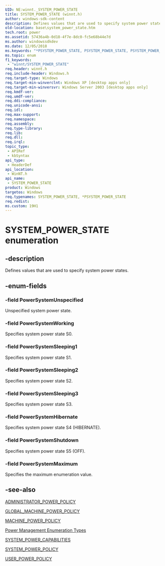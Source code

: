 ```yaml
---
UID: NE:winnt._SYSTEM_POWER_STATE
title: SYSTEM_POWER_STATE (winnt.h)
author: windows-sdk-content
description: Defines values that are used to specify system power states.
old-location: base\system_power_state.htm
tech.root: power
ms.assetid: 57436a4b-0d18-4f7e-8dc0-fc5e68b44e7d
ms.author: windowssdkdev
ms.date: 12/05/2018
ms.keywords: "*PSYSTEM_POWER_STATE, PSYSTEM_POWER_STATE, PSYSTEM_POWER_STATE enumeration pointer, PowerSystemHibernate, PowerSystemMaximum, PowerSystemShutdown, PowerSystemSleeping1, PowerSystemSleeping2, PowerSystemSleeping3, PowerSystemUnspecified, PowerSystemWorking, SYSTEM_POWER_STATE, SYSTEM_POWER_STATE enumeration, _win32_system_power_state, base.system_power_state, winnt/PSYSTEM_POWER_STATE, winnt/PowerSystemHibernate, winnt/PowerSystemMaximum, winnt/PowerSystemShutdown, winnt/PowerSystemSleeping1, winnt/PowerSystemSleeping2, winnt/PowerSystemSleeping3, winnt/PowerSystemUnspecified, winnt/PowerSystemWorking, winnt/SYSTEM_POWER_STATE"
ms.topic: enum
f1_keywords: 
 - "winnt/SYSTEM_POWER_STATE"
req.header: winnt.h
req.include-header: Windows.h
req.target-type: Windows
req.target-min-winverclnt: Windows XP [desktop apps only]
req.target-min-winversvr: Windows Server 2003 [desktop apps only]
req.kmdf-ver: 
req.umdf-ver: 
req.ddi-compliance: 
req.unicode-ansi: 
req.idl: 
req.max-support: 
req.namespace: 
req.assembly: 
req.type-library: 
req.lib: 
req.dll: 
req.irql: 
topic_type:
 - APIRef
 - kbSyntax
api_type:
 - HeaderDef
api_location:
 - WinNT.h
api_name:
 - SYSTEM_POWER_STATE
product: Windows
targetos: Windows
req.typenames: SYSTEM_POWER_STATE, *PSYSTEM_POWER_STATE
req.redist: 
ms.custom: 19H1
---
```


# SYSTEM_POWER_STATE enumeration


## -description


Defines values that are used to specify system power states.


## -enum-fields




### -field PowerSystemUnspecified

Unspecified system power state.


### -field PowerSystemWorking

Specifies system power state S0.


### -field PowerSystemSleeping1

Specifies system power state S1.


### -field PowerSystemSleeping2

Specifies system power state S2.


### -field PowerSystemSleeping3

Specifies system power state S3.


### -field PowerSystemHibernate

Specifies system power state S4 (HIBERNATE).


### -field PowerSystemShutdown

Specifies system power state S5 (OFF).


### -field PowerSystemMaximum

Specifies the maximum enumeration value.


## -see-also




<a href="https://docs.microsoft.com/windows/desktop/api/winnt/ns-winnt-_administrator_power_policy">ADMINISTRATOR_POWER_POLICY</a>



<a href="https://docs.microsoft.com/windows/desktop/api/powrprof/ns-powrprof-_global_machine_power_policy">GLOBAL_MACHINE_POWER_POLICY</a>



<a href="https://docs.microsoft.com/windows/desktop/api/powrprof/ns-powrprof-_machine_power_policy">MACHINE_POWER_POLICY</a>



<a href="https://docs.microsoft.com/windows/desktop/Power/power-management-enumeration-types">Power Management Enumeration Types</a>



<a href="https://docs.microsoft.com/windows/desktop/api/winnt/ns-winnt-system_power_capabilities">SYSTEM_POWER_CAPABILITIES</a>



<a href="https://docs.microsoft.com/windows/desktop/api/winnt/ns-winnt-_system_power_policy">SYSTEM_POWER_POLICY</a>



<a href="https://docs.microsoft.com/windows/desktop/api/powrprof/ns-powrprof-_user_power_policy">USER_POWER_POLICY</a>
 

 


